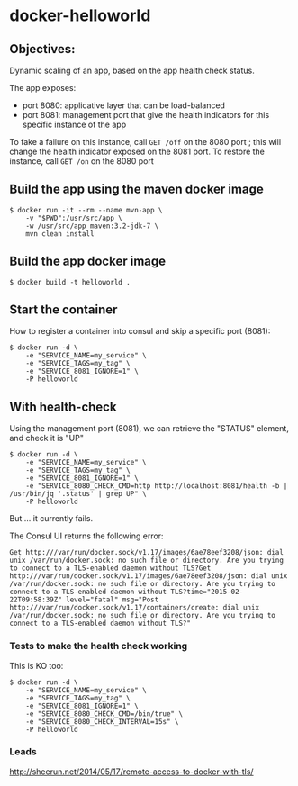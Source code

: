 # docker-helloworld

## Objectives:

Dynamic scaling of an app, based on the app health check status.

The app exposes:
* port 8080: applicative layer that can be load-balanced
* port 8081: management port that give the health indicators for this specific instance of the app

To fake a failure on this instance, call `GET /off` on the 8080 port ; this will change the health indicator exposed on the 8081 port.
To restore the instance, call `GET /on` on the 8080 port

## Build the app using the maven docker image

```
$ docker run -it --rm --name mvn-app \
    -v "$PWD":/usr/src/app \
    -w /usr/src/app maven:3.2-jdk-7 \
    mvn clean install
```

## Build the app docker image

```
$ docker build -t helloworld .
```

## Start the container

How to register a container into consul and skip a specific port (8081):

```
$ docker run -d \
    -e "SERVICE_NAME=my_service" \
    -e "SERVICE_TAGS=my_tag" \
    -e "SERVICE_8081_IGNORE=1" \
    -P helloworld
```

## With health-check

Using the management port (8081), we can retrieve the "STATUS" element, and check it is "UP"

```
$ docker run -d \
    -e "SERVICE_NAME=my_service" \
    -e "SERVICE_TAGS=my_tag" \
    -e "SERVICE_8081_IGNORE=1" \
    -e "SERVICE_8080_CHECK_CMD=http http://localhost:8081/health -b | /usr/bin/jq '.status' | grep UP" \
    -P helloworld
```

But ... it currently fails.

The Consul UI returns the following error:

```
Get http:///var/run/docker.sock/v1.17/images/6ae78eef3208/json: dial unix /var/run/docker.sock: no such file or directory. Are you trying to connect to a TLS-enabled daemon without TLS?Get http:///var/run/docker.sock/v1.17/images/6ae78eef3208/json: dial unix /var/run/docker.sock: no such file or directory. Are you trying to connect to a TLS-enabled daemon without TLS?time="2015-02-22T09:58:39Z" level="fatal" msg="Post http:///var/run/docker.sock/v1.17/containers/create: dial unix /var/run/docker.sock: no such file or directory. Are you trying to connect to a TLS-enabled daemon without TLS?" 
```

### Tests to make the health check working

This is KO too:

```
$ docker run -d \
    -e "SERVICE_NAME=my_service" \
    -e "SERVICE_TAGS=my_tag" \
    -e "SERVICE_8081_IGNORE=1" \
    -e "SERVICE_8080_CHECK_CMD=/bin/true" \
    -e "SERVICE_8080_CHECK_INTERVAL=15s" \
    -P helloworld
```

### Leads

http://sheerun.net/2014/05/17/remote-access-to-docker-with-tls/

